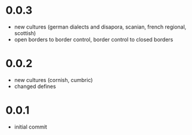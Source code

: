 # 0.0.3

- new cultures (german dialects and disapora, scanian, french regional, scottish)
- open borders to border control, border control to closed borders

# 0.0.2

- new cultures (cornish, cumbric)
- changed defines

# 0.0.1

- initial commit